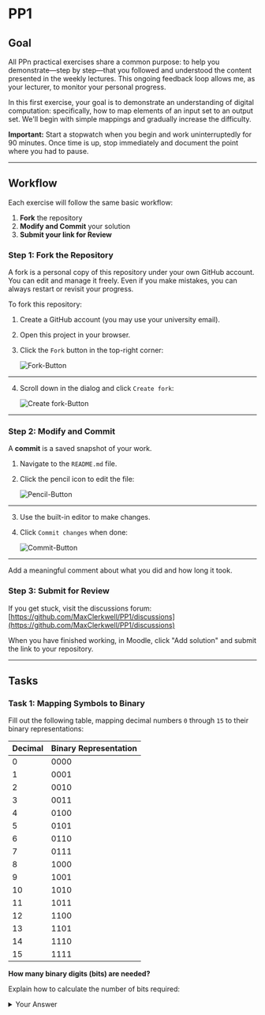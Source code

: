 # PP1

## Goal
All PPn practical exercises share a common purpose: to help you demonstrate—step by step—that you followed and understood the content presented in the weekly lectures. This ongoing feedback loop allows me, as your lecturer, to monitor your personal progress.

In this first exercise, your goal is to demonstrate an understanding of digital computation: specifically, how to map elements of an input set to an output set. We'll begin with simple mappings and gradually increase the difficulty.

**Important:** Start a stopwatch when you begin and work uninterruptedly for 90 minutes. Once time is up, stop immediately and document the point where you had to pause.

---

## Workflow
Each exercise will follow the same basic workflow:

1. **Fork** the repository
2. **Modify and Commit** your solution
3. **Submit your link for Review**

### Step 1: Fork the Repository
A fork is a personal copy of this repository under your own GitHub account. You can edit and manage it freely. Even if you make mistakes, you can always restart or revisit your progress.

To fork this repository:

1. Create a GitHub account (you may use your university email).
2. Open this project in your browser.
3. Click the `Fork` button in the top-right corner:

   ![Fork-Button](./assets/fork.png)

---

4. Scroll down in the dialog and click `Create fork`:

   ![Create fork-Button](./assets/create_fork.png)

---

### Step 2: Modify and Commit
A **commit** is a saved snapshot of your work.

1. Navigate to the `README.md` file.
2. Click the pencil icon to edit the file:

   ![Pencil-Button](./assets/pencil.png)

---

3. Use the built-in editor to make changes.
4. Click `Commit changes` when done:

   ![Commit-Button](./assets/commit_button.png)

---

Add a meaningful comment about what you did and how long it took.

### Step 3: Submit for Review
If you get stuck, visit the discussions forum:
[https://github.com/MaxClerkwell/PP1/discussions](https://github.com/MaxClerkwell/PP1/discussions)

When you have finished working, in Moodle, click "Add solution" and submit the link to your repository.

---

## Tasks

### Task 1: Mapping Symbols to Binary
Fill out the following table, mapping decimal numbers `0` through `15` to their binary representations:

| Decimal | Binary Representation |
|---------|-----------------------|
| 0       |0000                   |
| 1       |0001                   |
| 2       |0010             
|3        |0011
|4        |0100
|5        |0101
|6        |0110
|7        |0111
|8        |1000
|9        |1001
|10       |1010
|11       |1011
|12       |1100
|13       |1101
|14       |1110
| 15      |1111                 |

**How many binary digits (bits) are needed?**

Explain how to calculate the number of bits required:
<details>
<summary>Your Answer</summary>
wir brauchen
Für 16 Werte ( von 0 bis 15) hat man log(2) 16 = 4 bit 
---

### Task 2: Mapping Binary to Binary
Digital processors implement **logical functions** using **logic gates** like NAND, AND, OR, etc.
These functions map binary input sets (voltages) to binary outputs.

Refer to the truth table of a 1-bit full adder:

| C<sub>in</sub> | B | A | Sum (S) | C<sub>out</sub> |
|--------------|---|---|---------|-----------------|
| 0            | 0 | 0 | 0       | 0               |
| 0            | 0 | 1 | 1       | 0               |
| 0            | 1 | 0 | 1       | 0               |
| 0            | 1 | 1 | 0       | 1               |
| 1            | 0 | 0 | 1       | 0               |
| 1            | 0 | 1 | 0       | 1               |
| 1            | 1 | 0 | 0       | 1               |
| 1            | 1 | 1 | 1       | 1               |

> Simulate this adder using NAND gates:
[Full Adder NAND CircuitVerse Project](https://circuitverse.org/users/305021/projects/full-adder-nand-990621f6-993b-4676-a1b5-2a31aae451ce)

#### Your Task
Create a truth table for a **2-bit adder** without carry-in. What are the possible inputs and outputs?

A1  |  A0  |  B1  |  B0  |  Cout  |  S1  |  S0
----------------------------------------------
 0  |   0  |   0  |   0  |   0    |  0   |  0 
 0  |   0  |   0  |   1  |   0    |  0   |  1
 0  |   0  |   1  |   0  |   0    |  1   |  0
 0  |   0  |   1  |   1  |   0    |  1   |  1
 0  |   1  |   0  |   0  |   0    |  0   |  1
 0  |   1  |   0  |   1  |   0    |  1   |  0
 0  |   1  |   1  |   0  |   0    |  1   |  1
 0  |   1  |   1  |   1  |   1    |  0   |  0
 1  |   0  |   0  |   0  |   0    |  1   |  0
 1  |   0  |   0  |   1  |   0    |  1   |  1
 1  |   0  |   1  |   0  |   1    |  0   |  0
 1  |   0  |   1  |   1  |   1    |  0   |  1
 1  |   1  |   0  |   0  |   0    |  1   |  1
 1  |   1  |   0  |   1  |   1    |  0   |  0
 1  |   1  |   1  |   0  |   1    |  0   |  1
 1  |   1  |   1  |   1  |   1    |  1   |  0
 
Die mögliche Eingänge wären A1, A0, B0, B1 und die Ausgänge Cout, S1,S0



### Task 3: Boolean Equations via Karnaugh Maps
Use the [K-Map method](https://github.com/STEMgraph/4b957490-badf-4264-b9f2-1b5aa370f36e) to derive Boolean equations for each output bit in your 2-bit adder.

1. Fill out Karnaugh Maps
2. Write down an equation for each cell marked `1`
3. Combine them using OR gates
4. Minimize the equations

<details>
<summary>The final functions</summary>

Q<sub>0</sub> = (Bo and not A0) or
                (not B0 and A0)

Q<sub>1</sub> = (B1 and not B0 and A1) or
                (B1 and not A1 and not A0) or
                (not B1 and A1 and not A0) or
                (not B1 and not B0 and A1) or
                (B1 and B0 and A1 and A0) or
                (not B1 and B0 and not A1 and A0)

C<sub>out</sub> = (A1 and B1) or (B1 and B0 and A0) and (B0 and A1 and A0)

</details>

---

### Task 4: Circuit Implementation
Using your Boolean equations, build a logic network in [CircuitVerse](https://circuitverse.org) that implements at least one bit of the adder.

<details>
<summary>Your solution</summary>
A share link to your solution goes here: https://circuitverse.org/users/306435/projects/schaltung-378f56a2-d2c5-42a9-b41b-28a9f5a3e0be
</details>

---

**Remember:** Stop working after 90 minutes and record where you stopped!

